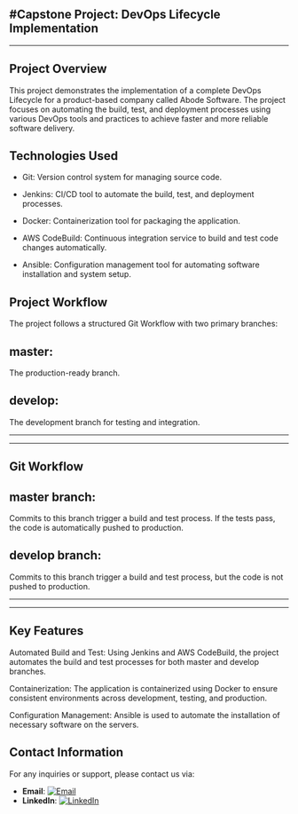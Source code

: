 #Capstone Project: DevOps Lifecycle Implementation
-------------------------------------------------
-------------------------------------------------

Project Overview
----------------
This project demonstrates the implementation of a complete DevOps Lifecycle for a product-based company called Abode Software. The project focuses on automating the build, test, and deployment processes using various DevOps tools and practices to achieve faster and more reliable software delivery.

Technologies Used
-----------------
- Git: Version control system for managing source code.

- Jenkins: CI/CD tool to automate the build, test, and deployment processes.

- Docker: Containerization tool for packaging the application.

- AWS CodeBuild: Continuous integration service to build and test code changes automatically.

- Ansible: Configuration management tool for automating software installation and system setup.


Project Workflow
-------------------
The project follows a structured Git Workflow with two primary branches:

master:
---------
  The production-ready branch.

develop:
-------
   The development branch for testing and integration.

  -----------------------------------------------------------------------------------
  ----------------------------------------------------------------------------------

Git Workflow
------------

master branch:
-------------

Commits to this branch trigger a build and test process. If the tests pass, the code is automatically pushed to production.

develop branch:
--------------

Commits to this branch trigger a build and test process, but the code is not pushed to production.

------------------------------------------------------------------------------------------------------------------------------
-----------------------------------------------------------------------------------------------------------------------------


Key Features
------------

Automated Build and Test: Using Jenkins and AWS CodeBuild, the project automates the build and test processes for both master and develop branches.

Containerization: The application is containerized using Docker to ensure consistent environments across development, testing, and production.

Configuration Management: Ansible is used to automate the installation of necessary software on the servers.




## Contact Information

For any inquiries or support, please contact us via:

- **Email**: [![Email](https://img.shields.io/badge/Email-FF0000?style=for-the-badge&logo=mail&logoColor=white)](mailto:support@example.com)
- **LinkedIn**: [![LinkedIn](https://img.shields.io/badge/LinkedIn-0A66C2?style=for-the-badge&logo=linkedin&logoColor=white)](https://www.linkedin.com/in/pradeep-k-229b23254)

